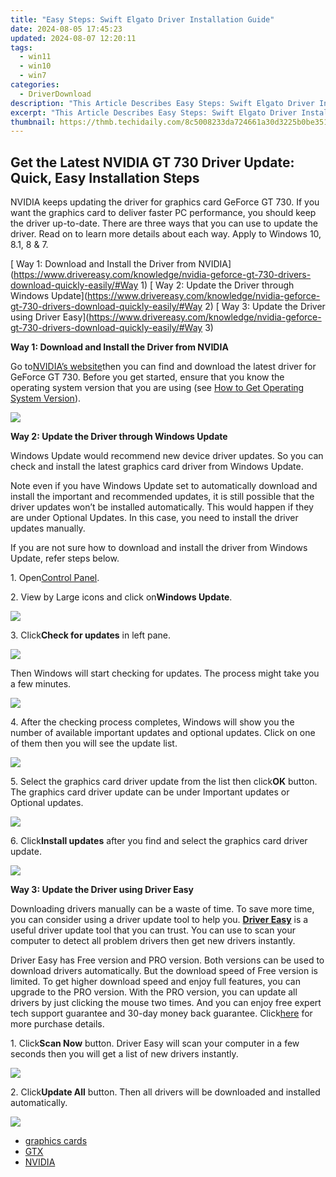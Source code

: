 ```yaml
---
title: "Easy Steps: Swift Elgato Driver Installation Guide"
date: 2024-08-05 17:45:23
updated: 2024-08-07 12:20:11
tags:
  - win11
  - win10
  - win7
categories:
  - DriverDownload
description: "This Article Describes Easy Steps: Swift Elgato Driver Installation Guide"
excerpt: "This Article Describes Easy Steps: Swift Elgato Driver Installation Guide"
thumbnail: https://thmb.techidaily.com/8c5008233da724661a30d3225b0be351e1d277e0e18468f4536db088e3157824.jpg
---
```


## Get the Latest NVIDIA GT 730 Driver Update: Quick, Easy Installation Steps

NVIDIA keeps updating the driver for graphics card GeForce GT 730\. If you want the graphics card to deliver faster PC performance, you should keep the driver up-to-date. There are three ways that you can use to update the driver. Read on to learn more details about each way. Apply to Windows 10, 8.1, 8 & 7.  
  
[ Way 1: Download and Install the Driver from NVIDIA](<https://www.drivereasy.com/knowledge/nvidia-geforce-gt-730-drivers-download-quickly-easily/#Way> 1)
[ Way 2: Update the Driver through Windows Update](<https://www.drivereasy.com/knowledge/nvidia-geforce-gt-730-drivers-download-quickly-easily/#Way> 2)
[ Way 3: Update the Driver using Driver Easy](<https://www.drivereasy.com/knowledge/nvidia-geforce-gt-730-drivers-download-quickly-easily/#Way> 3)
  
**Way 1: Download and Install the Driver from NVIDIA**
  
Go to[NVIDIA’s website](http://www.geforce.com/drivers)then you can find and download the latest driver for GeForce GT 730\. Before you get started, ensure that you know the operating system version that you are using (see [How to Get Operating System Version](https://tools.techidaily.com/drivereasy/download/)).
  
![](https://images.drivereasy.com/wp-content/uploads/2017/04/img_58fecaf84f3fa.jpg)

**Way 2: Update the Driver through Windows Update**
  
Windows Update would recommend new device driver updates. So you can check and install the latest graphics card driver from Windows Update.  
  
Note even if you have Windows Update set to automatically download and install the important and recommended updates, it is still possible that the driver updates won’t be installed automatically. This would happen if they are under Optional Updates. In this case, you need to install the driver updates manually.  
  
If you are not sure how to download and install the driver from Windows Update, refer steps below.  
  
1\. Open[Control Panel](https://tools.techidaily.com/drivereasy/download/).  
  
2\. View by Large icons and click on**Windows Update**.  
  
![](https://images.drivereasy.com/wp-content/uploads/2017/04/img_58fed3397f34a.jpg)
  
 3\. Click**Check for updates** in left pane.
  
![](https://images.drivereasy.com/wp-content/uploads/2017/04/img_58fef3774a0c2.jpg)
  
 Then Windows will start checking for updates. The process might take you a few minutes.  
  
![](https://images.drivereasy.com/wp-content/uploads/2017/04/img_58fef3a3c8aa9.jpg)
  
 4\. After the checking process completes, Windows will show you the number of available important updates and optional updates. Click on one of them then you will see the update list.  
  
![](https://images.drivereasy.com/wp-content/uploads/2017/04/img_58fef42e30e6f.jpg)
  
 5\. Select the graphics card driver update from the list then click**OK** button. The graphics card driver update can be under Important updates or Optional updates.  
  
![](https://images.drivereasy.com/wp-content/uploads/2017/04/img_58fef60650c30.jpg)

 6\. Click**Install updates** after you find and select the graphics card driver update.  
  
![](https://images.drivereasy.com/wp-content/uploads/2017/04/img_58fef5d662fdc.jpg)

**Way 3: Update the Driver using Driver Easy**
  
 Downloading drivers manually can be a waste of time. To save more time, you can consider using a driver update tool to help you. **[Driver Easy](https://tools.techidaily.com/drivereasy/download/)**  is a useful driver update tool that you can trust. You can use to scan your computer to detect all problem drivers then get new drivers instantly.  
  
 Driver Easy has Free version and PRO version. Both versions can be used to download drivers automatically. But the download speed of Free version is limited. To get higher download speed and enjoy full features, you can upgrade to the PRO version. With the PRO version, you can update all drivers by just clicking the mouse two times. And you can enjoy free expert tech support guarantee and 30-day money back guarantee. Click[here](https://tools.techidaily.com/drivereasy/download/) for more purchase details.  
  
 1\. Click**Scan Now** button. Driver Easy will scan your computer in a few seconds then you will get a list of new drivers instantly.  
  
![](https://images.drivereasy.com/wp-content/uploads/2017/04/img_58fef7f4be550.png)
  
 2\. Click**Update All** button. Then all drivers will be downloaded and installed automatically.  
  
![](https://images.drivereasy.com/wp-content/uploads/2017/04/img_58fefa7a0107f.jpg)

* [graphics cards](https://tools.techidaily.com/drivereasy/download/)
* [GTX](https://tools.techidaily.com/drivereasy/download/)
* [NVIDIA](https://tools.techidaily.com/drivereasy/download/)

<ins class="adsbygoogle"
     style="display:block"
     data-ad-format="autorelaxed"
     data-ad-client="ca-pub-7571918770474297"
     data-ad-slot="1223367746"></ins>



<ins class="adsbygoogle"
     style="display:block"
     data-ad-client="ca-pub-7571918770474297"
     data-ad-slot="8358498916"
     data-ad-format="auto"
     data-full-width-responsive="true"></ins>
